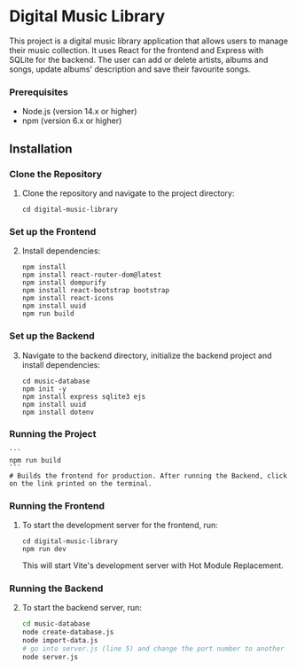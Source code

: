 # Digital Music Library
This project is a digital music library application that allows users to manage their music collection. It uses React for the frontend and Express with SQLite for the backend.
The user can add or delete artists, albums and songs, update albums' description and save their favourite songs.

### Prerequisites
- Node.js (version 14.x or higher)
- npm (version 6.x or higher)

## Installation

### Clone the Repository
1. Clone the repository and navigate to the project directory:
    ```
    cd digital-music-library
    ```

### Set up the Frontend
2. Install dependencies:
    ```
    npm install
    npm install react-router-dom@latest
    npm install dompurify
    npm install react-bootstrap bootstrap
    npm install react-icons
    npm install uuid
    npm run build
    ```

### Set up the Backend
3. Navigate to the backend directory, initialize the backend project and install dependencies:
    ```
    cd music-database
    npm init -y
    npm install express sqlite3 ejs
    npm install uuid
    npm install dotenv
    ```

### Running the Project
    ```
    npm run build
    ```
    # Builds the frontend for production. After running the Backend, click on the link printed on the terminal.


### Running the Frontend
1. To start the development server for the frontend, run:
    ```
    cd digital-music-library
    npm run dev
    ```
   This will start Vite's development server with Hot Module Replacement.

### Running the Backend
2. To start the backend server, run:
    ```bash
    cd music-database
    node create-database.js
    node import-data.js
    # go into server.js (line 5) and change the port number to another unused port, other than 3000 and 3001
    node server.js
    ```
